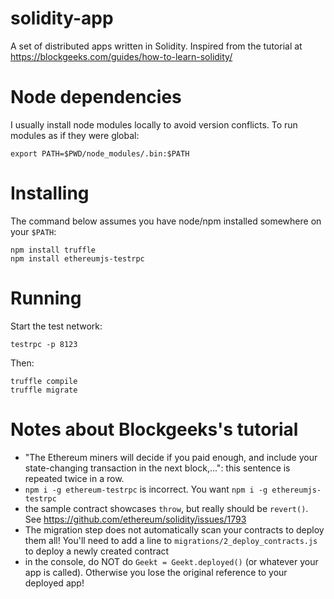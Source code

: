 # solidity-app
A set of distributed apps written in Solidity.
Inspired from the tutorial at https://blockgeeks.com/guides/how-to-learn-solidity/

# Node dependencies
I usually install node modules locally to avoid version conflicts. To run modules as if they were global:

    export PATH=$PWD/node_modules/.bin:$PATH

# Installing
The command below assumes you have node/npm installed somewhere on your `$PATH`:

    npm install truffle
    npm install ethereumjs-testrpc

# Running

Start the test network:

    testrpc -p 8123

Then:

    truffle compile
    truffle migrate

# Notes about Blockgeeks's tutorial
* "The Ethereum miners will decide if you paid enough, and include your state-changing transaction in the next block,...": this sentence is repeated twice in a row.
* `npm i -g ethereum-testrpc` is incorrect. You want `npm i -g ethereumjs-testrpc`
* the sample contract showcases `throw`, but really should be `revert()`. See https://github.com/ethereum/solidity/issues/1793
* The migration step does not automatically scan your contracts to deploy them all! You'll need to add a line to `migrations/2_deploy_contracts.js` to deploy a newly created contract
* in the console, do NOT do `Geekt = Geekt.deployed()` (or whatever your app is called). Otherwise you lose the original reference to your deployed app!

